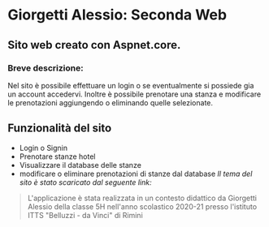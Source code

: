 # Giorgetti Alessio: Seconda Web
## Sito web creato con Aspnet.core.
### Breve descrizione:
Nel sito è possibile effettuare un login o se eventualmente si possiede gia un account accedervi. Inoltre è possibile prenotare una stanza e modificare le prenotazioni aggiungendo o eliminando quelle selezionate.
## Funzionalità del sito
* Login o Signin
* Prenotare stanze hotel
* Visualizzare il database delle stanze
* modificare o eliminare prenotazioni di stanze dal database
*Il tema del sito è stato scaricato dal seguente link:* [](https://html5up.net/verti)
> L'applicazione è stata realizzata in un contesto didattico da Giorgetti Alessio della classe 5H nell'anno scolastico 2020-21 presso l'istituto ITTS "Belluzzi - da Vinci" di Rimini
